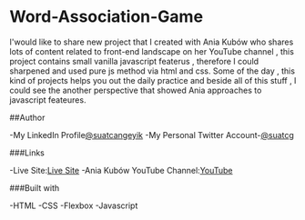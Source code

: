 # Word-Association-Game

I'would like to share new project that I created with Ania Kubów who shares lots of content related to front-end landscape on her YouTube channel , this project contains
small vanilla javascript featerus , therefore I could sharpened and used pure js method via html and css.
Some of the day , this kind of projects helps you out the daily practice and beside all of this stuff , I could see the another perspective that showed
Ania approaches to javascript feateures.

##Author

-My LinkedIn Profile[@suatcangeyik](https://www.linkedin.com/in/suatcangeyik/)
-My Personal Twitter Account-[@suatcg](https://twitter.com/suatcg)

###Links

-Live Site:[Live Site](https://wordassociationgame-suatcg.netlify.app/)
-Ania Kubów YouTube Channel:[YouTube](https://www.youtube.com/c/AniaKub%C3%B3w)

###Built with

-HTML
-CSS
-Flexbox
-Javascript



